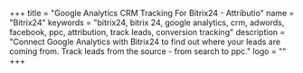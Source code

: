 +++
title = "Google Analytics CRM Tracking For Bitrix24 - Attributio"
name = "Bitrix24"
keywords = "bitrix24, bitrix 24, google analytics, crm, adwords, facebook, ppc, attribution, track leads, conversion tracking"
description = "Connect Google Analytics with Bitrix24 to find out where your leads are coming from. Track leads from the source - from search to ppc."
logo = ""
+++
